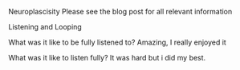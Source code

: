 Neuroplascisity 
Please see the blog post for all relevant information

Listening and Looping

What was it like to be fully listened to?
Amazing, I really enjoyed it

What was it like to listen fully?
It was hard but i did my best.


